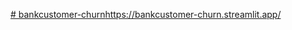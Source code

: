 [# bankcustomer-churn](https://bankcustomer-churn.streamlit.app/)https://bankcustomer-churn.streamlit.app/
